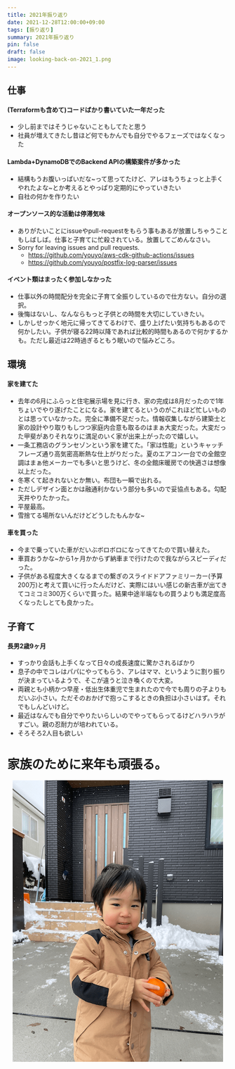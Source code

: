 ```yaml
---
title: 2021年振り返り
date: 2021-12-28T12:00:00+09:00
tags: [振り返り]
summary: 2021年振り返り
pin: false
draft: false
image: looking-back-on-2021_1.png
---
```


## 仕事

#### (Terraformも含めて)コードばかり書いていた一年だった
- 少し前まではそうじゃないこともしてたと思う
- 社員が増えてきたし昔ほど何でもかんでも自分でやるフェーズではなくなった

#### Lambda+DynamoDBでのBackend APIの構築案件が多かった
- 結構もうお腹いっぱいだな~って思ってたけど、アレはもうちょっと上手くやれたよな~とか考えるとやっぱり定期的にやっていきたい
- 自社の何かを作りたい

#### オープンソース的な活動は停滞気味
- ありがたいことにissueやpull-requestをもらう事もあるが放置しちゃうこともしばしば。仕事と子育てに忙殺されている。放置してごめんなさい。
- Sorry for leaving issues and pull requests. 
  - https://github.com/youyo/aws-cdk-github-actions/issues
  - https://github.com/youyo/postfix-log-parser/issues

#### イベント類はまったく参加しなかった
- 仕事以外の時間配分を完全に子育て全振りしているので仕方ない。自分の選択。
- 後悔はないし、なんならもっと子供との時間を大切にしていきたい。
- しかしせっかく地元に帰ってきてるわけで、盛り上げたい気持ちもあるので何かしたい。子供が寝る22時以降であれば比較的時間もあるので何かするかも。ただし最近は22時過ぎるともう眠いので悩みどころ。

## 環境

#### 家を建てた
- 去年の6月にふらっと住宅展示場を見に行き、家の完成は8月だったので1年ちょいでやり遂げたことになる。家を建てるというのがこれほど忙しいものとは思っていなかった。完全に準備不足だった。情報収集しながら建築士と家の設計やり取りもしつつ家庭内合意も取るのはまぁ大変だった。大変だった甲斐がありそれなりに満足のいく家が出来上がったので嬉しい。
- 一条工務店のグランセゾンという家を建てた。「家は性能」というキャッチフレーズ通り高気密高断熱な仕上がりだった。夏のエアコン一台での全館空調はまぁ他メーカーでも多いと思うけど、冬の全館床暖房での快適さは想像以上だった。
- 冬寒くて起きれないとか無い。布団も一瞬で出れる。
- ただしデザイン面とかは融通利かないう部分も多いので妥協点もある。勾配天井やりたかった。
- 平屋最高。
- 雪捨てる場所ないんだけどどうしたもんかな~

#### 車を買った
- 今まで乗っていた車がだいぶボロボロになってきてたので買い替えた。
- 車買おうかな~から1ヶ月かからず納車まで行けたので我ながらスピーディだった。
- 子供がある程度大きくなるまでの繋ぎのスライドドアファミリーカー(予算200万)と考えて買いに行ったんだけど、実際にはいい感じの新古車が出てきてコミコミ300万くらいで買った。結果中途半端なもの買うよりも満足度高くなったしとても良かった。

## 子育て

#### 長男2歳9ヶ月
- すっかり会話も上手くなって日々の成長速度に驚かされるばかり
- 息子の中でコレはパパにやってもらう、アレはママ、というように割り振りが決まっているようで、そこが違うと泣き喚くので大変。
- 両親とも小柄かつ早産・低出生体重児で生まれたので今でも周りの子よりもだいぶ小さい。ただそのおかげで抱っこするときの負担は小さいはず。それでもしんどいけど。
- 最近はなんでも自分でやりたいらしいのでやってもらってるけどハラハラがすごい。親の忍耐力が培われている。
- そろそろ2人目も欲しい

# 家族のために来年も頑張る。

<div align="center">
<img src="looking-back-on-2021_1.png">
</div>